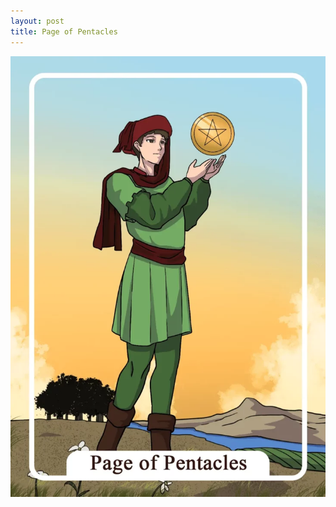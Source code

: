 ```yaml
---
layout: post
title: Page of Pentacles
---
```


![](../images/Page-of-Pentacles-Tarot-Card-Meaning-732x1024.webp)
